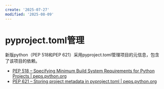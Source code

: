 ```yaml
---
create: '2025-07-27'
modified: '2025-08-09'
---
```


# pyproject.toml管理

新版python（PEP 518和PEP 621）采用pyproject.toml管理项目的元信息，包含了该项目的依赖。

* [PEP 518 – Specifying Minimum Build System Requirements for Python Projects | peps.python.org](https://peps.python.org/pep-0518/)
* [PEP 621 – Storing project metadata in pyproject.toml | peps.python.org](https://peps.python.org/pep-0621/)

```toml
```